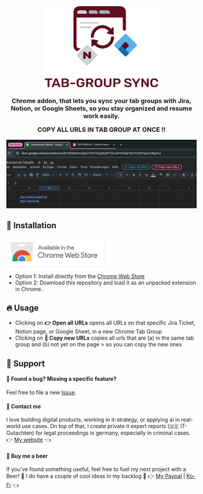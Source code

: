 <div align="center">
<picture>
  <source media="(prefers-color-scheme: dark)" srcset="images/logo_dark.svg" width="300">
  <source media="(prefers-color-scheme: light)" srcset="images/logo_light.svg" width="300">
  <img alt="Fallback image description" src="images/logo_light.svg" width="300">
</picture>
</div>

<h3 align="center">
	Chrome addon, that lets you sync your tab groups with Jira, Notion, or Google Sheets, so you stay organized and resume work easily.

  COPY ALL URLS IN TAB GROUP AT ONCE !!
</h3>

<img src="images/demo.png" alt="Usage demo">

## 🚀 Installation 

<a href="https://chromewebstore.google.com/detail/tabgroup-sync-for-jira-no/aelodlabmmhhpielnfcieamaipclpkga">
  <img src="images/chrome_web_store.png" alt="Install from Chrome Web Store" width="260"/>
</a>

- Option 1: Install directly from the [Chrome Web Store](https://chromewebstore.google.com/detail/tabgroup-sync-for-jira-no/aelodlabmmhhpielnfcieamaipclpkga)
- Option 2: Download this repository and load it as an unpacked extension in Chrome.

## 🔥 Usage 

- Clicking on **👉 Open all URLs** opens all URLs on that specific Jira Ticket, Notion page, or Google Sheet, in a new Chrome Tab Group
- Clicking on **🔗 Copy new URLs** copies all urls that are (a) in the same tab group and (b) not yet on the page > so you can copy the new ones


## 💙 Support 

#### 🐞  Found a bug? Missing a specific feature?
Feel free to file a new <a href="https://github.com/lennarto/whatsapp-web-copy-link/issues" target="_blank">Issue</a>.

#### 🤝 Contact me
I love building digital products, working in it-strategy, or applying ai in real-world use cases. On top of that, i create private it expert reports (🇩🇪 IT-Gutachten) for legal proceedings in germany, especially in criminal cases.
👉 [My website](https://lennie.de) 👈


#### 🍻 Buy me a beer 

If you’ve found something useful, feel free to fuel my next project with a Beer! 🍻 I do have a couple of cool ideas in my backlog 🚀
👉 [My Paypal](https://www.paypal.com/paypalme/ltoertzen) | [Ko-Fi](https://ko-fi.com/lennie) 👈